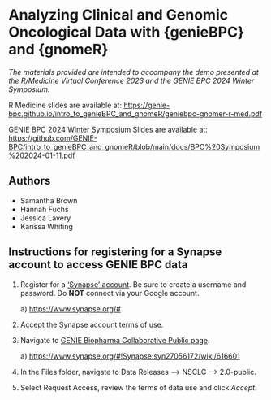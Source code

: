 # Analyzing Clinical and Genomic Oncological Data with {genieBPC} and {gnomeR}

*The materials provided are intended to accompany the demo presented at the R/Medicine Virtual Conference 2023 and the GENIE BPC 2024 Winter Symposium.*

R Medicine slides are available at: https://genie-bpc.github.io/intro_to_genieBPC_and_gnomeR/geniebpc-gnomer-r-med.pdf

GENIE BPC 2024 Winter Symposium Slides are available at: https://github.com/GENIE-BPC/intro_to_genieBPC_and_gnomeR/blob/main/docs/BPC%20Symposium%202024-01-11.pdf

## Authors
- Samantha Brown
- Hannah Fuchs
- Jessica Lavery
- Karissa Whiting

## Instructions for registering for a Synapse account to access GENIE BPC data

1. Register for a [‘Synapse’ account](https://www.synapse.org/#). Be sure to create a username and password. Do **NOT** connect via your Google account.

    a) https://www.synapse.org/#
    
2. Accept the Synapse account terms of use.
    
3. Navigate to [GENIE Biopharma Collaborative Public page](https://www.synapse.org/#!Synapse:syn27056172/wiki/616601).

    a) https://www.synapse.org/#!Synapse:syn27056172/wiki/616601
    
4. In the Files folder, navigate to Data Releases --> NSCLC --> 2.0-public. 
5. Select Request Access, review the terms of data use and click *Accept*.
